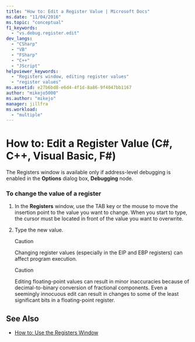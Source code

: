 ```yaml
---
title: "How to: Edit a Register Value | Microsoft Docs"
ms.date: "11/04/2016"
ms.topic: "conceptual"
f1_keywords:
  - "vs.debug.register.edit"
dev_langs:
  - "CSharp"
  - "VB"
  - "FSharp"
  - "C++"
  - "JScript"
helpviewer_keywords:
  - "Registers window, editing register values"
  - "register values"
ms.assetid: e27b6bd8-e6d4-4f1d-8a86-9f4047bb1167
author: "mikejo5000"
ms.author: "mikejo"
manager: jillfra
ms.workload:
  - "multiple"
---
```

# How to: Edit a Register Value (C#, C++, Visual Basic, F#)

The Registers window is available only if address-level debugging is enabled in the **Options** dialog box, **Debugging** node.

### To change the value of a register

1. In the **Registers** window, use the TAB key or the mouse to move the insertion point to the value you want to change. When you start to type, the cursor must be located in front of the value you want to overwrite.

2. Type the new value.

    > [!CAUTION]
    > Changing register values (especially in the EIP and EBP registers) can affect program execution.

    > [!CAUTION]
    > Editing floating-point values can result in minor inaccuracies because of decimal-to-binary conversion of fractional components. Even a seemingly innocuous edit can result in changes to some of the least significant bits in a floating-point register.

## See Also
- [How to: Use the Registers Window](../debugger/how-to-use-the-registers-window.md)